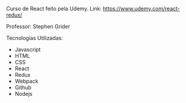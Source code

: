 Curso de React feito pela Udemy. 
Link: https://www.udemy.com/react-redux/

Professor: Stephen Grider

Tecnologias Utilizadas:


- Javascript
- HTML
- CSS
- React
- Redux
- Webpack
- Github
- Nodejs
